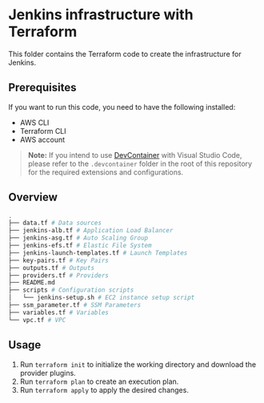 # Jenkins infrastructure with Terraform

This folder contains the Terraform code to create the infrastructure for Jenkins.

## Prerequisites

If you want to run this code, you need to have the following installed:

- AWS CLI
- Terraform CLI
- AWS account

> **Note:** If you intend to use [DevContainer](https://code.visualstudio.com/docs/remote/containers) with Visual Studio Code, please refer to the `.devcontainer` folder in the root of this repository for the required extensions and configurations.

## Overview

```bash
.
├── data.tf # Data sources
├── jenkins-alb.tf # Application Load Balancer
├── jenkins-asg.tf # Auto Scaling Group
├── jenkins-efs.tf # Elastic File System
├── jenkins-launch-templates.tf # Launch Templates
├── key-pairs.tf # Key Pairs
├── outputs.tf # Outputs
├── providers.tf # Providers
├── README.md
├── scripts # Configuration scripts
│   └── jenkins-setup.sh # EC2 instance setup script
├── ssm_parameter.tf # SSM Parameters
├── variables.tf # Variables
└── vpc.tf # VPC
```

## Usage

1. Run `terraform init` to initialize the working directory and download the provider plugins.
2. Run `terraform plan` to create an execution plan.
3. Run `terraform apply` to apply the desired changes.
